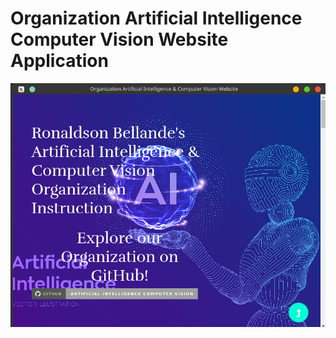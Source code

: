 # Organization Artificial Intelligence Computer Vision Website Application

![Screenshot](Application-Screenshot1.png)
